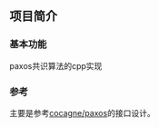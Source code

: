 ## 项目简介

### 基本功能
paxos共识算法的cpp实现


### 参考
主要是参考[cocagne/paxos](https://github.com/cocagne/paxos)的接口设计。
